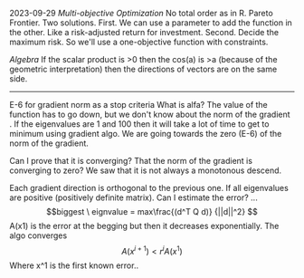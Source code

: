 2023-09-29
*Multi-objective Optimization*
No total order as in R.
Pareto Frontier.
Two solutions.
First. We can use a parameter to add the function in the other. Like a risk-adjusted return for investment.
Second. Decide the maximum risk.
So we'll use a one-objective function with constraints.

*Algebra*
If the scalar product is >0 then the cos(a) is >a (because of the geometric interpretation) then the directions of vectors are on the same side.

---

E-6 for gradient norm as a stop criteria 
What is alfa?
The value of the function has to go down, but we don't know about the norm of the gradient .
If the eigenvalues are 1 and 100 then it will take a lot of time to get to minimum using gradient algo.
We are going towards the zero (E-6) of the norm of the gradient.

Can I prove that it is converging? That the norm of the gradient is converging to zero? We saw that it is not always a monotonous descend.

Each gradient direction is orthogonal to the previous one. If all eigenvalues are positive (positively definite matrix). Can I estimate the error? ...
$$biggest \  eignvalue = max\frac{(d^T Q d)}
{||d||^2}
$$
A(x1) is the error at the begging but then it decreases exponentially.
The algo converges $$A(x^{i+1})<r^iA(x^1)$$ Where x^1 is the first known error..